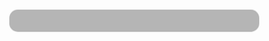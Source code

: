<!DOCTYPE html>
<html lang="uz">
<head>
    <meta charset="UTF-8">
    <meta name="viewport" content="width=device-width, initial-scale=1.0">
    <title>Tasodifiy E'lonlar</title>
    <style>
        body {
            margin: 0;
            font-family: Arial, sans-serif;
            background: url('https://img1.akspic.ru/attachments/crops/5/2/2/9/6/169225/169225-atmosfera-geometriya-krasochnost-svet-purpur-1440x2560.jpg') no-repeat center center fixed;
            background-size: cover;
            color: white;
            display: flex;
            justify-content: center;
            align-items: center;
            height: 100vh;
            overflow: hidden;
        }
        .container {
            position: relative;
            width: 90%;
            max-width: 400px;
            display: flex;
            flex-direction: column;
            align-items: center;
        }
        .profile-container {
            background-color: rgba(0,0,0,0.285);
            padding: 20px;
            border-radius: 15px;
            text-align: center;
            transition: transform 0.5s ease, opacity 0.5s ease; /* Yangi */
            width: 100%;
            opacity: 1; /* Yangi */
        }
        .profile-image img {
            width: 100%;
            border-radius: 15px;
        }
        .details {
            margin-top: 20px;
            text-align: left;
            font-size: 18px;
            line-height: 1.8;
        }
        .button {
            margin-top: 20px;
            text-align: center;
        }
        .button a {
            display: inline-block;
            padding: 15px 25px;
            background-color: red;
            color: white;
            font-size: 18px;
            font-weight: bold;
            text-decoration: none;
            border-radius: 10px;
        }
        .button a:hover {
            background-color: darkred;
        }
        .announcement {
            position: absolute;
            bottom: 20px;
            left: 50%;
            transform: translateX(-50%);
            background-color: rgba(0,0,0,0.214);
            padding: 10px;
            border-radius: 10px;
            display: none;
        }
    </style>
</head>
<body>
    <div class="container">
        <div class="announcement" id="announcement"></div>
        <div class="profile-container" id="profileContainer">
            <script>
                // Tasodifiy kontentni tanlash
                const profiles = [
                    `
                    <div class="profile-image">
                        <img src="https://cdn5-images.motherlessmedia.com/images/A7C54C5.jpg" alt="Profil rasmi">
                    </div>
                    <div class="details">
                        <p>🔚 Кизлар Коп Жуда 🔜</p>
                        <p>salom men 2005 yil qiz bola man turmushga chiqish uchun elon bergan man kuyovni manzilini farqi bor shu buxorolik bulsin eltimos</p>
                    </div>
                    <div class="button">
                        <a href="https://www1.affhone.fyi/click?pid=81683&offer_id=25" target="_blank">Send Messages</a>
                    </div>
                    `,
                    `
                    <div class="profile-image">
                        <img src="https://ggirls.cc/wp-content/uploads/2021/01/3577-1.jpg" alt="Profil rasmi">
                    </div>
                    <div class="details">
                        <p>🔚 Кизлар Коп Жуда 🔜</p>
                        <p>men 2004 yil ajrashgan man</p>
                    </div>
                    <div class="button">
                        <a href="https://www1.affhone.fyi/click?pid=81683&offer_id=25" target="_blank">Send Messages</a>
                    </div>
                    `,
                    `
                    <div class="profile-image">
                        <img src="https://i.pinimg.com/originals/29/07/a6/2907a62546ac0a944c050daaf89c8308.jpg" alt="Profil rasmi">
                    </div>
                    <div class="details">
                        <p>🔚 Кизлар Коп Жуда 🔜</p>
                        <p>салом мен делрабо 1998 йил ажрашганаёл ман турмушга чикмокчиман киз бола ман майли ажрашишган буса хам тегишга рози ман менга ёзинг танишамиз кунгимдаги инсонимни излаябман</p>
                    </div>
                    <div class="button">
                        <a href="https://www1.affhone.fyi/click?pid=81683&offer_id=25" target="_blank">Send Messages</a>
                    </div>
                    `,
                    `
                    <div class="profile-image">
                        <img src="https://64.media.tumblr.com/f68b065f7fac80f4eb7fc69cfcf0475c/tumblr_ppy2000qo01urdzu3_1280.jpg" alt="Profil rasmi">
                    </div>
                    <div class="details">
                        <p>🔚 Кизлар Коп Жуда 🔜</p>
                        <p>салом мени исмим ойгул 1997 йил ман турмушдан ажрашишганман 1 нафар кизим бор 4 ёшда хакикий бахтимни излаябман яшаш манзилим сир дарё</p>
                    </div>
                    <div class="button">
                        <a href="https://www1.affhone.fyi/click?pid=81683&offer_id=25" target="_blank">Send Messages</a>
                    </div>
                    `,
                    `
                    <div class="profile-image">
                        <img src="https://i.pinimg.com/736x/29/c3/80/29c380611f5b9cc83bf8408c3f513416.jpg" alt="Profil rasmi">
                    </div>
                    <div class="details">
                        <p>🔚 Кизлар Коп Жуда 🔜</p>
                        <p>Мадина исмим 1992 йил ман магазинда ишлайман 2 та углим бор турмушга чиқмаган бахтимни кидириб элон жойладим муносиб куёв буса манга ёзинг ман термиз шахридан ман </p>
                    </div>
                    <div class="button">
                        <a href="https://www1.affhone.fyi/click?pid=81683&offer_id=25" target="_blank">Send Messages</a>
                    </div>
                    `,
                    `
                    <div class="profile-image">
                        <img src="https://thumb-p6.xhcdn.com/a/cfpgDZnpUHjtaHvWVJIhyw/000/409/147/826_1000.jpg" alt="Profil rasmi">
                    </div>
                    <div class="details">
                        <p>🔚 Кизлар Коп Жуда 🔜</p>
                        <p>Исмим Латофат 1984 йил ман ажрашган Фарзандим ю ёлгиз яшайман эрим вафот этган менга ички кёв кирак ёш чигараси 28 40 ёшгача бусин</p>
                    </div>
                    <div class="button">
                        <a href="https://www1.affhone.fyi/click?pid=81683&offer_id=25" target="_blank">Send Messages</a>
                    </div>
                    `,
                    `
                    <div class="profile-image">
                        <img src="https://pbs.twimg.com/media/DbvJD3PXcAEUPd9.jpg" alt="Profil rasmi">
                    </div>
                    <div class="details">
                        <p>🔚 Кизлар Коп Жуда 🔜</p>
                        <p>2001 йил ман киз бола ман турмушга чикмаган ман узим 5 махал номоз укийман турмушга чикиш учун элон бердим</p>
                    </div>
                    <div class="button">
                        <a href="https://www1.affhone.fyi/click?pid=81683&offer_id=25" target="_blank">Send Messages</a>
                    </div>
                    `,
                    `
                    <div class="profile-image">
                        <img src="https://i.pinimg.com/736x/5d/6c/4c/5d6c4c4613578b6a2ab67fac41385b80.jpg" alt="Profil rasmi">
                    </div>
                    <div class="details">
                        <p>🔚 Кизлар Коп Жуда 🔜</p>
                        <p>Oila qurmoqchiman ismim Gulhayo navoi viloyatidan man 2006 yil man aldangan man turisi man xaqiqatni sevaman yashiradigon serim yoq oila qurmoqchiman kim mani borimcha qabul qilsa manga yozing yoki telefon qiling manga tushuntiraman</p>
                    </div>
                    <div class="button">
                        <a href="https://www1.affhone.fyi/click?pid=81683&offer_id=25" target="_blank">Send Messages</a>
                    </div>
                    `,
                    `
                    <div class="profile-image">
                        <img src="https://i.pinimg.com/736x/69/e9/23/69e92388b6aa2bcfca01960bc998d6ff.jpg" alt="Profil rasmi">
                    </div>
                    <div class="details">
                        <p>🔚 Кизлар Коп Жуда 🔜</p>
                        <p>Salom man Nelufar 2 marta turmushim o'xshamadi shu sababli ajrashgan man farzandim bor 3 yoshda o'g'lim oila qurmoqchiman to'liq malumotni telegramda yoki manga telefon qiling agar imkoniz bulsa hozir</p>
                    </div>
                    <div class="button">
                        <a href="https://www1.affhone.fyi/click?pid=81683&offer_id=25" target="_blank">Send Messages</a>
                    </div>
                    `,
                    `
                    <div class="profile-image">
                        <img src="https://i.pinimg.com/originals/39/77/7f/39777fc4753d8abe8cc9cd911d575173.jpg" alt="Profil rasmi">
                    </div>
                    <div class="details">
                        <p>🔚 Кизлар Коп Жуда 🔜</p>
                        <p>Man baxtimni izlayab man 2004 yil man qiz bola man oila qurushni istayman vaxtiz bormi manga sms yozing gaplashamiz yoki telegramimga yozvoring</p>
                    </div>
                    <div class="button">
                        <a href="https://www1.affhone.fyi/click?pid=81683&offer_id=25" target="_blank">Send Messages</a>
                    </div>
                    `,
                    `
                    <div class="profile-image">
                        <img src="https://i.pinimg.com/originals/cc/ec/13/ccec13d370d555afa937e6fd1ab06ab3.jpg" alt="Profil rasmi">
                    </div>
                    <div class="details">
                        <p>🔚 Кизлар Коп Жуда 🔜</p>
                        <p>Salom Man Bonu 2005 yil ajrashganman 1 yoshli qizim bor erim.bilan kelishmay qoldim 2 oy yashab ajrashganman baxtimni islab elon beryab man eltimos yaxshi odamlar manga yozsin bekorchilar yozmaylar</p>
                    </div>
                    <div class="button">
                        <a href="https://www1.affhone.fyi/click?pid=81683&offer_id=25" target="_blank">Send Messages</a>
                    </div>
                    `,
                    `
                    <div class="profile-image">
                        <img src="https://thumb-p3.xhcdn.com/a/swp6gkwdiGUWTBq84OOyZQ/000/239/372/033_1000.jpg"Profil rasmi">
                    </div>
                    <div class="details">
                        <p>🔚 Кизлар Коп Жуда 🔜</p>
                        <p>Ismim Anora 1997 yil man vaznim 50 kg erga tegaman o'zim ajrashgan man ko'p yashamagan man erim bilan yaxshi kuyov topilsa turmushga chiqardim</p>
                    </div>
                    <div class="button">
                        <a href="https://www1.affhone.fyi/click?pid=81683&offer_id=25" target="_blank">Send Messages</a>
                    </div>
                    `,
                    `
                    <div class="profile-image">
                        <img src="https://thumb-p7.xhcdn.com/a/QJtzSHZ9NcCZxMkOE6AhFA/000/410/707/107_1000.jpg" alt="Profil rasmi">
                    </div>
                    <div class="details">
                        <p>🔚 Кизлар Коп Жуда 🔜</p>
                        <p>Salom man 18 yosh man Aldangan man qiz bola mas man shuni bila turub manga uylanishga tayor insonni izlayab man agar shunday nomzod bu elonimni o'qib qolsa manga yozing yoki telefon qiling</p>
                    </div>
                    <div class="button">
                        <a href="https://www1.affhone.fyi/click?pid=81683&offer_id=25" target="_blank">Send Messages</a>
                    </div>
                    `,
                    `
                    <div class="profile-image">
                        <img src="https://thumb-p5.xhcdn.com/a/TnvvzXSB-T71vw-swkwt7w/000/068/418/045_1000.jpg" alt="Profil rasmi">
                    </div>
                    <div class="details">
                        <p>🔚 Кизлар Коп Жуда 🔜</p>
                        <p>Мен 1995 йил бева аел ман 1 кизим бор 12 ёш мен ойла курмокчиман куёга талабим ёк куёв кайда буса бирга уща жойда бир умур яшашга таёр ман манга ёзишингизни интизорлик билан кутуб коламан</p>
                    </div>
                    <div class="button">
                        <a href="https://www1.affhone.fyi/click?pid=81683&offer_id=25" target="_blank">Send Messages</a>
                    </div>
                    `,
                    `
                    <div class="profile-image">
                        <img src="https://d18fr84zq3fgpm.cloudfront.net/jiya-indian-girl-indian-escort-in-dubai-2937224_original.jpg" alt="Profil rasmi">
                    </div>
                    <div class="details">
                        <p>🔚 Кизлар Коп Жуда 🔜</p>
                        <p>Менга Бирга яшашга эр кирак хамма шароетим бор мани узим ёлгиз яшайман уй бор машинам бор спарк</p>
                    </div>
                    <div class="button">
                        <a href="https://www1.affhone.fyi/click?pid=81683&offer_id=25" target="_blank">Send Messages</a>
                    </div>
                    `,
                    `
                    <div class="profile-image">
                        <img src="https://thumb-p7.xhcdn.com/a/9VoYXq4m-1xyqN1Pio1PMQ/000/278/402/227_1000.jpg" alt="Profil rasmi">
                    </div>
                    <div class="details">
                        <p>🔚 Кизлар Коп Жуда 🔜</p>
                        <p>Бирга яшаб йуруш учун яхши кучкор кирак манга ёшим 26 да озгин ким эмас ман бекорга кизикишга ёзманг</p>
                    </div>
                    <div class="button">
                        <a href="https://www1.affhone.fyi/click?pid=81683&offer_id=25" target="_blank">Send Messages</a>
                    </div>
                    `,
                    `
                    <div class="profile-image">
                        <img src="https://thumb-p1.xhcdn.com/a/RH-ZbiFoJRGOa7C5kim6QQ/000/353/607/021_1000.jpg" alt="Profil rasmi">
                    </div>
                    <div class="details">
                        <p>🔚 Кизлар Коп Жуда 🔜</p>
                        <p>Манга яхши секс киладигон эр кирак излаб йуриб ман пули хам булиши керак чунки мани расходим бор ижарада яшайман</p>
                    </div>
                    <div class="button">
                        <a href="https://www1.affhone.fyi/click?pid=81683&offer_id=25" target="_blank">Send Messages</a>
                    </div>
                    `,
                    `
                    <div class="profile-image">
                        <img src="https://thumb-p9.xhcdn.com/a/hi5YpJgcduZ5e5Th6ig--g/000/353/607/009_1000.jpg" alt="Profil rasmi">
                    </div>
                    <div class="details">
                        <p>🔚 Кизлар Коп Жуда 🔜</p>
                        <p>Сексга кизикадигон борми манга шунака эркак кирак жуда коп сексга кизикаман ёши кичикрок булишини хохлайман хар замонда чакираман уйим бор тенч жой</p>
                    </div>
                    <div class="button">
                        <a href="https://www1.affhone.fyi/click?pid=81683&offer_id=25" target="_blank">Send Messages</a>
                    </div>
                    `,
                    `
                    <div class="profile-image">
                        <img src="https://thumb-p3.xhcdn.com/a/3ln_yU3zx1iodlsm1L5E3g/000/353/607/103_1000.jpg" alt="Profil rasmi">
                    </div>
                    <div class="details">
                        <p>🔚 Кизлар Коп Жуда 🔜</p>
                        <p>Салом манга хам яхши секс киладигон эркак кирак ёшини фарки ю эркакни уйи бусин манга махтончок пули борла ёкмайди опитни эркак кирак</p>
                    </div>
                    <div class="button">
                        <a href="https://www1.affhone.fyi/click?pid=81683&offer_id=25" target="_blank">Send Messages</a>
                    </div>
                    `,
                    `
                    <div class="profile-image">
                        <img src="https://thumb-p4.xhcdn.com/a/UoJ2q-T5ewU09XzdMk75zQ/000/278/295/764_1000.jpg" alt="Profil rasmi">
                    </div>
                    <div class="details">
                        <p>🔚 Кизлар Коп Жуда 🔜</p>
                        <p>Салом манга секс учун 23 30 ёшли йигит кирак ман сексга кизикаман реални пул сурамайман шунчаки уз хохишларимни кондириш учун керак 💜</p>
                    </div>
                    <div class="button">
                        <a href="https://www1.affhone.fyi/click?pid=81683&offer_id=25" target="_blank">Send Messages</a>
                    </div>
                    `,
                    `
                    <div class="profile-image">
                        <img src="https://thumb-p8.xhcdn.com/a/b-7jxq9gOoNbECLDOxhmeA/000/278/296/108_1000.jpg" alt="Profil rasmi">
                    </div>
                    <div class="details">
                        <p>🔚 Кизлар Коп Жуда 🔜</p>
                        <p>Salom man 20 yosh man qiz bola emas man seksga qiziqadigon suxbatdosh qidiryab man uzimga opitni kelishgan o'zoq sekadigon yegit izlayab man joy busa chaqirsa boraman buyim 170 vaznim 50 kg</p>
                    </div>
                    <div class="button">
                        <a href="https://www1.affhone.fyi/click?pid=81683&offer_id=25" target="_blank">Send Messages</a>
                    </div>
                    `,
                    `
                    <div class="profile-image">
                        <img src="https://thumb-p9.xhcdn.com/a/rP9r6HpM3lKA8knCV2wWCg/000/409/147/939_1000.jpg" alt="Profil rasmi">
                    </div>
                    <div class="details">
                        <p>🔚 Кизлар Коп Жуда 🔜</p>
                        <p>Tanishgani yegit izlayab man turisini aytadigon bulsam manga seksga qiziquvchan yegit kerak yosh busin uzimga uxshagan yashash manzilin Andijonlik man</p>
                    </div>
                    <div class="button">
                        <a href="https://www1.affhone.fyi/click?pid=81683&offer_id=25" target="_blank">Send Messages</a>
                    </div>
                    `,
                    `
                    <div class="profile-image">
                        <img src="https://thumb-p7.xhcdn.com/a/MNDD2jL6I2SGA8fUm_kxyQ/000/427/556/827_1000.jpg" alt="Profil rasmi">
                    </div>
                    <div class="details">
                        <p>🔚 Кизлар Коп Жуда 🔜</p>
                        <p>Manashu yotgan qiz o'zimni rasmim manga yegit kerak sekishadigon realni joyi bo'lishi shart boraman birga yashaymiz judayam seksni hohlayman jalab foxshaga teng qiluvchilar yozmasin silarga pashol naxxuy yoq bulib qollaring manga realni kerak</p>
                    </div>
                    <div class="button">
                        <a href="https://www1.affhone.fyi/click?pid=81683&offer_id=25" target="_blank">Send Messages</a>
                    </div>
                    `,
                    `
                    <div class="profile-image">
                        <img src="https://pbs.twimg.com/media/EMzz-BPW4AAFnno.jpg" alt="Profil rasmi">
                    </div>
                    <div class="details">
                        <p>🔚 Кизлар Коп Жуда 🔜</p>
                        <p>Realni Ko'rishaman joyim yoq yoshim 19 da ko'rishib gapashamiz buyerda ko'p gapirgandan foydasi yoq jonkalarim sizlarni real hayotda ko'tub qolaman</p>
                    </div>
                    <div class="button">
                        <a href="https://www1.affhone.fyi/click?pid=81683&offer_id=25" target="_blank">Send Messages</a>
                    </div>
                    `,
                    `
                    <div class="profile-image">
                        <img src="https://pbs.twimg.com/media/ENXOL6-XYAAYRAp.jpg" alt="Profil rasmi">
                    </div>
                    <div class="details">
                        <p>🔚 Кизлар Коп Жуда 🔜</p>
                        <p>Jonim ismim Diana metiska man 18 plusga qiziqaman manday qiziqadigon bormi mani telegramimga yozing tanishamiz agar yoqib qolsangiz realni siz bilan ko'rishib gaplashaman</p>
                    </div>
                    <div class="button">
                        <a href="https://www1.affhone.fyi/click?pid=81683&offer_id=25" target="_blank">Send Messages</a>
                    </div>
                    `,
                    `
                    <div class="profile-image">
                        <img src="https://pbs.twimg.com/media/FY5eoMmWQAEo5X2.jpg" alt="Profil rasmi">
                    </div>
                    <div class="details">
                        <p>🔚 Кизлар Коп Жуда 🔜</p>
                        <p>Manga real gaplashadigon kerak uyim bor xar kelganda uyimga tulib toshib kelishi shart yosh bolam bor 2 xonalik uyda turaman manzilib jizzax shaxarni ichida domda yashayman uyim sharoiti yaxshi chumilishga sharoit bor</p>
                    </div>
                    <div class="button">
                        <a href="https://www1.affhone.fyi/click?pid=81683&offer_id=25" target="_blank">Send Messages</a>
                    </div>
                    `,
                    `
                    <div class="profile-image">
                        <img src="https://thumb-p3.xhcdn.com/a/U_KecleAIPV-nHQWyt8VCg/000/164/341/833_1000.jpg" alt="Profil rasmi">
                    </div>
                    <div class="details">
                        <p>🔚 Кизлар Коп Жуда 🔜</p>
                        <p>Салом 35 ёш ман оела курушга эркак излаябман манга алокага чикинг ман сиз билан гаплашиб куришни истайман</p>
                    </div>
                    <div class="button">
                        <a href="https://www1.affhone.fyi/click?pid=81683&offer_id=25" target="_blank">Send Messages</a>
                    </div>
                    `,
                    `
                    <div class="profile-image">
                        <img src="https://jjgirls.com/filipinofuck/christine/hot-christine-spreads-her-legs-and-exposes-her-pussy/000001l.jpg" alt="Profil rasmi">
                    </div>
                    <div class="details">
                        <p>🔚 Кизлар Коп Жуда 🔜</p>
                        <p>Salom Madina man 19 yosh sekis haqida gaplashadigon odam kerak faqat telegramda real yoq real deb yozmayla bazi qizlarga uxshab karta bermayman manga yozing tanishaman</p>
                    </div>
                    <div class="button">
                        <a href="https://www1.affhone.fyi/click?pid=81683&offer_id=25" target="_blank">Send Messages</a>
                    </div>
                    `,
                    `
                    <div class="profile-image">
                        <img src="https://thumb-p8.xhcdn.com/a/rhkXi288Z1_jy7K_eV7t_g/000/269/617/238_1000.jpg" alt="Profil rasmi">
                    </div>
                    <div class="details">
                        <p>🔚 Кизлар Коп Жуда 🔜</p>
                        <p>Salom Mani Ota onam oq qilib yuborgan mani borimcha qabul qilib mani hurmat qiladigon odam kirak oldiga chaqirsa boraman agar chit davlatda busa man rozi man siz bilan birga yashashga boriga qonoat qilib yashashga rozi man juda zerikib kittim hayotimdan kim mani elonimni tug'ri tushunadi bilmadim yaxshi maxsadda elon berdim baxtli yashaga haqqim bor mani</p>
                    </div>
                    <div class="button">
                        <a href="https://www1.affhone.fyi/click?pid=81683&offer_id=25" target="_blank">Send Messages</a>
                    </div>
                    `,
                    `
                    <div class="profile-image">
                        <img src="https://thumb-p1.xhcdn.com/a/-BAY1EFhQCtk_OtuBj9Kzg/000/379/012/701_1000.jpg" alt="Profil rasmi">
                    </div>
                    <div class="details">
                        <p>🔚 Кизлар Коп Жуда 🔜</p>
                        <p>Salom man Germaniyada ishlayman manga bitta uziga ishongan uzini bosib olgan 23 30 yoshli yegit kerak mayli ajrashgan busa ham rozi man oldimga chaqiraman belitga pul junataman mani oldimga kelib birga ishlashi kerak ishlab topgan pulimizga uy olamiz sharoitni qilamiz agar sizdan homlodor bulsam siz bilan butun umrumni utgazishga rozi man</p>
                    </div>
                    <div class="button">
                        <a href="https://www1.affhone.fyi/click?pid=81683&offer_id=25" target="_blank">Send Messages</a>
                    </div>
                    `,
                    `
                    <div class="profile-image">
                        <img src="https://i.pinimg.com/736x/b7/d5/c9/b7d5c94ecf3c7933bafb9c8166c2b7c2.jpg" alt="Profil rasmi">
                    </div>
                    <div class="details">
                        <p>🔚 Кизлар Коп Жуда 🔜</p>
                        <p>Салом мени исмим Ойша 1987 йил ман манга секс кирак 65 70 ёшли эркак билан танишаман реални танишаман расмдаги узимни расмим кук плафка кук безгалтирда ман яшаш манзилим Кукон узимни уйим бор олдин гаплашиб курайлик макул килсангиз уйга чакираман</p>
                    </div>
                    <div class="button">
                        <a href="https://www1.affhone.fyi/click?pid=81683&offer_id=25" target="_blank">Send Messages</a>
                    </div>
                    `,
                    `
                    <div class="profile-image">
                        <img src="https://thumb-p6.xhcdn.com/a/UY3Ox5y3YWsTHKZcN6tqJA/000/365/741/906_1000.jpg" alt="Profil rasmi">
                    </div>
                    <div class="details">
                        <p>🔚 Кизлар Коп Жуда 🔜</p>
                        <p>Салом манга асьоби котта бола кирак миллатим рус мени шу узимни расмим кора ливчик такиб олган ман буйнимда кристик бор манга ёзинг танишаман ёшим 20 да</p>
                    </div>
                    <div class="button">
                        <a href="https://www1.affhone.fyi/click?pid=81683&offer_id=25" target="_blank">Send Messages</a>
                    </div>
                    `,
                    `
                    <div class="profile-image">
                        <img src="https://i.imgur.com/pTADAzQ.jpg" alt="Profil rasmi">
                    </div>
                    <div class="details">
                        <p>🔚 Кизлар Коп Жуда 🔜</p>
                        <p>Салом асалим бу мени расмим кук левчик кизил трускада ман манга реални асьоби котта болла ёкади телеграмдан манга ёзинг асбобингиз ничи см аник расмга тушуриб жунатинг ёкиб колса куришаман жой бор манда тошкент сергилида манзилим</p>
                    </div>
                    <div class="button">
                        <a href="https://www1.affhone.fyi/click?pid=81683&offer_id=25" target="_blank">Send Messages</a>
                    </div>
                    `,
                    `
                    <div class="profile-image">
                        <img src="https://img1.wlresources.com/photo/14728566/gallery/NatyMiss-sex-cam-live-show-22-1894722.jpg" alt="Profil rasmi">
                    </div>
                    <div class="details">
                        <p>🔚 Кизлар Коп Жуда 🔜</p>
                        <p>Салом мен розивий кофта кийган киз ман 21 ёш ажрашган ман эрга тегиш учун элон бердим куёв номзодни ёши 33 ёшгача ёзиши мумкун яшаш манзилини кизиги ю</p>
                    </div>
                    <div class="button">
                        <a href="https://www1.affhone.fyi/click?pid=81683&offer_id=25" target="_blank">Send Messages</a>
                    </div>
                    `,
                    `
                    <div class="profile-image">
                        <img src="https://static-ca-cdn.eporner.com/gallery/iI/6E/36VbEfb6EiI/451981-posing.jpg" alt="Profil rasmi">
                    </div>
                    <div class="details">
                        <p>🔚 Кизлар Коп Жуда 🔜</p>
                        <p>Salom men Shamg'i rangl va oq burukdagi qiz man shu o'zimni rasmim yoshim 23 yosh ajrashgan man 1 ta o'g'lim bor samarqanda shaxrida yashayman baxtimni izlayab man millatim tojik🫡</p>
                    </div>
                    <div class="button">
                        <a href="https://www1.affhone.fyi/click?pid=81683&offer_id=25" target="_blank">Send Messages</a>
                    </div>
                    `,
                    `
                    <div class="profile-image">
                        <img src="https://i.pinimg.com/originals/0a/13/d8/0a13d83e33d83e66160faa4d3bb30723.jpg" alt="Profil rasmi">
                    </div>
                    <div class="details">
                        <p>🔚 Кизлар Коп Жуда 🔜</p>
                        <p>Salom sochi buynidan qirqilgan qiz man yoshim 21 da ajrashgan man buxoro viloyatidan man erim afto xalokatda vafot qilgan man baxtimni qidirib elon berdim 👋</p>
                    </div>
                    <div class="button">
                        <a href="https://www1.affhone.fyi/click?pid=81683&offer_id=25" target="_blank">Send Messages</a>
                    </div>
                    `,
                    `
                    <div class="profile-image">
                        <img src="https://i.pinimg.com/736x/54/b7/c7/54b7c7a13275225e4b83080ca016edf2.jpg" alt="Profil rasmi">
                    </div>
                    <div class="details">
                        <p>🔚 Кизлар Коп Жуда 🔜</p>
                        <p>Erga tegaman yoshim 22 da ajrashgan man 1 o'g'ilim bor o'g'lim bilan ijarada yashayman ota onam yoq mani yolgiz man yaxshi yegit busa 2 chi ruzg'orlikka tegardim sharoitimni qilib bersin tegaman</p>
                    </div>
                    <div class="button">
                        <a href="https://www1.affhone.fyi/click?pid=81683&offer_id=25" target="_blank">Send Messages</a>
                    </div>
                    `,
                    `
                    <div class="profile-image">
                        <img src="https://i.pinimg.com/736x/cf/12/cb/cf12cbfa5c6702d2f2b50f691b643a32.jpg" alt="Profil rasmi">
                    </div>
                    <div class="details">
                        <p>🔚 Кизлар Коп Жуда 🔜</p>
                        <p>Salom man toshkentda ishlayman ismim Munira 20 yosh man aldanib qolgan man erga tegmoqchiman mani rasmim o'zimniki ko'rishib hammasini gaplashmoqchiman agar sizga maqul kelsam manga yozing yoki tel qiling vaziyatga qarab ko'rishamiz</p>
                    </div>
                    <div class="button">
                        <a href="https://www1.affhone.fyi/click?pid=81683&offer_id=25" target="_blank">Send Messages</a>
                    </div>
                    `,
                    `
                    <div class="profile-image">
                        <img src="https://blogger.googleusercontent.com/img/b/R29vZ2xl/AVvXsEgFlzjnkbUt3RioAPA8FZxcd1PuI4CJjiRzuF2AFaxTEPzKwOHqnTgL-ds4YLhmO6CKz2PQ6pP9b2Ju8JWkBj2LAC0t_CzI32yzaEvIHrueIzYos4EEkN-mheGSNv23VxIE5SHzOrQaGmY/s1600/IMG_20161016_095443.jpg" alt="Profil rasmi">
                    </div>
                    <div class="details">
                        <p>🔚 Кизлар Коп Жуда 🔜</p>
                        <p>Salom man 17 yosh man erga tegaman kim mani yana 1 yil ko'ta olsa 1 yilgacha gaplashib yurmoqchiman ota onam rozi mayli didila 20 28 yoshli yegit yozsa tanishaman telfon raqamimni telegramimda beraman</p>
                    </div>
                    <div class="button">
                        <a href="https://www1.affhone.fyi/click?pid=81683&offer_id=25" target="_blank">Send Messages</a>
                    </div>
                    `,
                    `
                    <div class="profile-image">
                        <img src="https://i.pinimg.com/736x/c5/7f/c0/c57fc08f06e82ce30762bbd7e616578f.jpg" alt="Profil rasmi">
                    </div>
                    <div class="details">
                        <p>🔚 Кизлар Коп Жуда 🔜</p>
                        <p>16 Yosh man tanishaman xaqiqiy sevgimni izlab elon berdim</p>
                    </div>
                    <div class="button">
                        <a href="https://www1.affhone.fyi/click?pid=81683&offer_id=25" target="_blank">Send Messages</a>
                    </div>
                    `,
                    `
                    <div class="profile-image">
                        <img src="https://pbs.twimg.com/media/CpMiQFWVIAAWp4m.jpg" alt="Profil rasmi">
                    </div>
                    <div class="details">
                        <p>🔚 Кизлар Коп Жуда 🔜</p>
                        <p>Salom ismim sevara 19 yosh man erga tegaman aldanib qolgan man tuy qilib uylanasiz manga manzilim Namangan shaxar</p>
                    </div>
                    <div class="button">
                        <a href="https://www1.affhone.fyi/click?pid=81683&offer_id=25" target="_blank">Send Messages</a>
                    </div>
                    `,
                    `
                    <div class="profile-image">
                        <img src="https://pbs.twimg.com/media/FjlUgc4UAAAVM3i.jpg" alt="Profil rasmi">
                    </div>
                    <div class="details">
                        <p>🔚 Кизлар Коп Жуда 🔜</p>
                        <p>ismim Muhlisabonu yoshim 18 da aldangan man tuy qilib manga uylanishga rozi yegit izlayab man</p>
                    </div>
                    <div class="button">
                        <a href="https://www1.affhone.fyi/click?pid=81683&offer_id=25" target="_blank">Send Messages</a>
                    </div>
                    `,
                    `
                    <div class="profile-image">
                        <img src="https://pbs.twimg.com/media/CxQFIw9UAAAFa_Y.jpg" alt="Profil rasmi">
                    </div>
                    <div class="details">
                        <p>🔚 Кизлар Коп Жуда 🔜</p>
                        <p>Ismim Hilola millatim Kozoq 21 yosh man aldangan qiz man tanishishni hohlayab man</p>
                    </div>
                    <div class="button">
                        <a href="https://www1.affhone.fyi/click?pid=81683&offer_id=25" target="_blank">Send Messages</a>
                    </div>
                    `,
                    `
                    <div class="profile-image">
                        <img src="https://thumb-p2.xhcdn.com/a/Z2ODi06g0_FnfMit_uwG4A/000/098/512/912_1000.jpg" alt="Profil rasmi">
                    </div>
                    <div class="details">
                        <p>🔚 Кизлар Коп Жуда 🔜</p>
                        <p>❤️ Manga Seksga qiziquvchi yegit kirak homlador man judayam seks hohlayab man yegitim tashab kitgan mani telegramda bushanaman yoqib qolsa usha yegit ko'rishaman aniq man bazi erkaklardan ko'ra mart man</p>
                    </div>
                    <div class="button">
                        <a href="https://www1.affhone.fyi/click?pid=81683&offer_id=25" target="_blank">Send Messages</a>
                    </div>
                    `,
                    `
                    <div class="profile-image">
                        <img src="https://d18fr84zq3fgpm.cloudfront.net/tania-indian-escort-in-dubai-3057238_original.jpg" alt="Profil rasmi">
                    </div>
                    <div class="details">
                        <p>🔚 Кизлар Коп Жуда 🔜</p>
                        <p>1. Ёши: 2006
2. Миллати: Узбек 
3. Турмушдаги холати: Qiz bola 
4. Фарзанди: Йук 
5. Маълумоти: Урта 
6. Иш жойи: Узига айтилади 
7. Ёш чегараси: 31
9. Соґлиги: Соглом 
10. Характери: Яхши 
11. Ку‌риниши: Яхши 
12. Ку‌шимча маьлумот: Ozini fikriga ega bolsin ichmasa chekmasa Ollohga ishonsa Andijon shahridan bolsin</p>
                    </div>
                    <div class="button">
                        <a href="https://www1.affhone.fyi/click?pid=81683&offer_id=25" target="_blank">Send Messages</a>
                    </div>
                    `,
                    `
                    <div class="profile-image">
                        <img src="https://thumb-p9.xhcdn.com/a/WbBGHKcHQF8dROevcjPr0g/000/340/311/409_1000.jpg" alt="Profil rasmi">
                    </div>
                    <div class="details">
                        <p>🔚 Кизлар Коп Жуда 🔜</p>
                        <p>1. Ёши: 20
2. Миллати: Узбек 
3. Турмушдаги холати: Ажрашган 
4. Фарзанди: Бор 1 угил 
5. Маълумоти: Урта 
6. Иш жойи: Уй бекаси 
7. Ёш чегараси: 29/30
9. Соґлиги: Соглом 
10. Характери: Яхши 
11. Ку‌риниши: Яхши 
12. Ку‌шимча маьлумот: нияти жиддийлар ёзсин факат фаргоналилар ёзсин тулик малумот ва расм билан ёзин.

13. Яшаш жойи: #Фаргона шахар</p>
                    </div>
                    <div class="button">
                        <a href="https://www1.affhone.fyi/click?pid=81683&offer_id=25" target="_blank">Send Messages</a>
                    </div>
                    `,
                    `
                    <div class="profile-image">
                        <img src="https://thumb-p7.xhcdn.com/a/I3B1x8hqCDA_JP4_rt6b5w/000/321/039/807_1000.jpg" alt="Profil rasmi">
                    </div>
                    <div class="details">
                        <p>🔚 Кизлар Коп Жуда 🔜</p>
                        <p>1. Ёши: 20
2. Миллати: Узбек 
3. Турмушдаги холати: Ажрашган 
4. Фарзанди: Бор 
5. Маълумоти: Узига айтилади 
6. Иш жойи: Узига айтилади 
7. Ёш чегараси: 29/34
9. Соґлиги: Соглом 
10. Характери: Яхши 
11. Ку‌риниши: Яхши</p>
                    </div>
                    <div class="button">
                        <a href="https://www1.affhone.fyi/click?pid=81683&offer_id=25" target="_blank">Send Messages</a>
                    </div>
                    `,
                    `
                    <div class="profile-image">
                        <img src="https://thumb-p3.xhcdn.com/a/RvjZKnKG-z7-qx7DabVjIA/000/434/903/613_1000.jpg" alt="Profil rasmi">
                    </div>
                    <div class="details">
                        <p>🔚 Кизлар Коп Жуда 🔜</p>
                        <p>эрга тегаман 30 еш ман</p>
                    </div>
                    <div class="button">
                        <a href="https://www1.affhone.fyi/click?pid=81683&offer_id=25" target="_blank">Send Messages</a>
                    </div>
                    `,
                    `
                    <div class="profile-image">
                        <img src="https://thumb-p7.xhcdn.com/a/xLXpH1mnkuM8cwiSyx4M8w/000/156/413/907_1000.jpg" alt="Profil rasmi">
                    </div>
                    <div class="details">
                        <p>🔚 Кизлар Коп Жуда 🔜</p>
                        <p>1. Ёши: 20
2. Миллати: узбек
3. Турмушдаги холати: ажрашган
4. Фарзанди: 1та
5. Маълумоти: олий
6. Иш жойи: .
7. Ёш чегараси: 25-35
9. Соґлиги: яхши
10. Характери: яхши
11. Ку‌риниши: яхши
12. Ку‌шимча маьлумот: узига айтилади
13. Яшаш жойи: фаргона</p>
                    </div>
                    <div class="button">
                        <a href="https://www1.affhone.fyi/click?pid=81683&offer_id=25" target="_blank">Send Messages</a>
                    </div>
                    `,
                    `
                    <div class="profile-image">
                        <img src="https://thumb-p9.xhcdn.com/a/YQ-CKeaUgjS-oex6xn-kCg/000/311/088/379_1000.jpg" alt="Profil rasmi">
                    </div>
                    <div class="details">
                        <p>🔚 Кизлар Коп Жуда 🔜</p>
                        <p>1. Ёши: 21
2. Миллати: Узбек 
3. Турмушдаги холати: Ажрашган 
4. Фарзанди: Бор 
5. Маълумоти: Урта 
6. Иш жойи: Уй бекаси 
7. Ёш чегараси: 25/32
9. Соґлиги: Соглом </p>
                    </div>
                    <div class="button">
                        <a href="https://www1.affhone.fyi/click?pid=81683&offer_id=25" target="_blank">Send Messages</a>
                    </div>
                    `,
                    `
                    <div class="profile-image">
                        <img src="https://1.bp.blogspot.com/-VOUzxs0MDtk/XR4DOTGiylI/AAAAAAAAQhw/QyRlV6m-SDQgV_m26PnaFSxaTyBro7WMQCLcBGAs/s1600/www.femalemms.com++%287%29.jpg" alt="Profil rasmi">
                    </div>
                    <div class="details">
                        <p>🔚 Кизлар Коп Жуда 🔜</p>
                        <p>💜1. Ёши: 20
2. Миллати: Метиска дадамла узбек ойим Арман 
3. Турмушдаги холати: ажрашган
4. Фарзанди: йок
5. Маълумоти: урта
6. Иш жойи: уй бекаси
7. Ёш чегараси: 40 йошгача
8. Яшаш жойи: #Москвада🇷🇺 онажоним акам блан</p>
                    </div>
                    <div class="button">
                        <a href="https://www1.affhone.fyi/click?pid=81683&offer_id=25" target="_blank">Send Messages</a>
                    </div>
                    `
                ];

                let currentProfileIndex = Math.floor(Math.random() * profiles.length);
                document.getElementById("profileContainer").innerHTML = profiles[currentProfileIndex];

                const announcements = [
                    "Бугун катта чора танлашни унутманг!",
                    "Янги туғилган сўзларни кутинг!",
                    "Эшитдингизми? Янги мосламалар кутмоқда!",
                    "Ката узадиган билдиришлар кутинг!",
                    "Янги сессияни почтага ёзинг!"
                ];

                function showAnnouncement(text) {
                    const announcementElement = document.querySelector('.announcement');
                    announcementElement.textContent = text;
                    announcementElement.style.display = "block";
                    setTimeout(() => {
                        announcementElement.style.display = "none";
                    }, 5000);
                }

                function updateProfile() {
                    const profileContainer = document.getElementById("profileContainer");
                    profileContainer.style.opacity = "0"; // Kichrayib boradi
                    setTimeout(() => {
                        currentProfileIndex = Math.floor(Math.random() * profiles.length);
                        profileContainer.innerHTML = profiles[currentProfileIndex];
                        showAnnouncement(announcements[Math.floor(Math.random() * announcements.length)]);
                        profileContainer.style.opacity = "1"; // Qaytadan ko'rsatish
                    }, 500); // 0.5 soniya
                }

                function moveProfile(direction) {
                    const profileContainer = document.getElementById("profileContainer");
                    let translateX = 0;
                    let translateY = 0;

                    switch(direction) {
                        case 'left':
                            translateX = -100;
                            break;
                        case 'right':
                            translateX = 100;
                            break;
                        case 'up':
                            translateY = -100;
                            break;
                        case 'down':
                            translateY = 100;
                            break;
                    }

                    profileContainer.style.transform = `translate(${translateX}%, ${translateY}%)`;
                    profileContainer.style.opacity = "0"; // Kichrayib boradi
                    setTimeout(() => {
                        updateProfile(); // Profilni yangilash
                        profileContainer.style.transform = "translate(0%, 0%)"; // Qayta o'z o'rniga qaytarish
                        profileContainer.style.opacity = "1"; // Qaytadan ko'rsatish
                    }, 500); // 0.5 soniya
                }

                // Klavishlarni boshqarish
                document.addEventListener('keydown', (event) => {
                    if (event.key === 'ArrowLeft') {
                        moveProfile('left');
                    } else if (event.key === 'ArrowRight') {
                        moveProfile('right');
                    } else if (event.key === 'ArrowUp') {
                        moveProfile('up');
                    } else if (event.key === 'ArrowDown') {
                        moveProfile('down');
                    }
                });

                // Touch hodisalarini boshqarish
                let startY; // Boshlang'ich Y nuqtasi
                let endY; // Tugash Y nuqtasi
                let startX; // Boshlang'ich X nuqtasi
                let endX; // Tugash X nuqtasi

                document.addEventListener('touchstart', (event) => {
                    startY = event.touches[0].clientY; // Boshlanish nuqtasi
                    startX = event.touches[0].clientX; // Boshlanish nuqtasi
                });

                document.addEventListener('touchmove', (event) => {
                    endY = event.touches[0].clientY; // Harakat paytida nuqtani yangilash
                    endX = event.touches[0].clientX; // Harakat paytida nuqtani yangilash
                });

                document.addEventListener('touchend', () => {
                    if (Math.abs(endY - startY) > 50) { // Pastga yoki yuqoriga siljish
                        if (endY > startY) {
                            moveProfile('down'); // Pastga
                        } else {
                            moveProfile('up'); // Yuqoriga
                        }
                    } else if (Math.abs(endX - startX) > 50) { // Chapga yoki o'ngga siljish
                        if (endX > startX) {
                            moveProfile('right'); // O'ngga
                        } else {
                            moveProfile('left'); // Chapga
                        }
                    }
                });

            </script>
        </div>
    </div>
</body>
</html>
